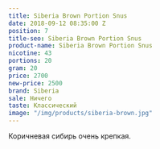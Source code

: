 ```yaml
---
title: Siberia Brown Portion Snus
date: 2018-09-12 08:35:00 Z
position: 7
title-seo: Siberia Brown Portion Snus
product-name: Siberia Brown Portion Snus
nicotine: 43
portions: 20
gram: 20
price: 2700
new-price: 2500
brand: Siberia
sale: Ничего
taste: Классический
image: "/img/products/siberia-brown.jpg"
---
```


Коричневая сибирь очень крепкая.